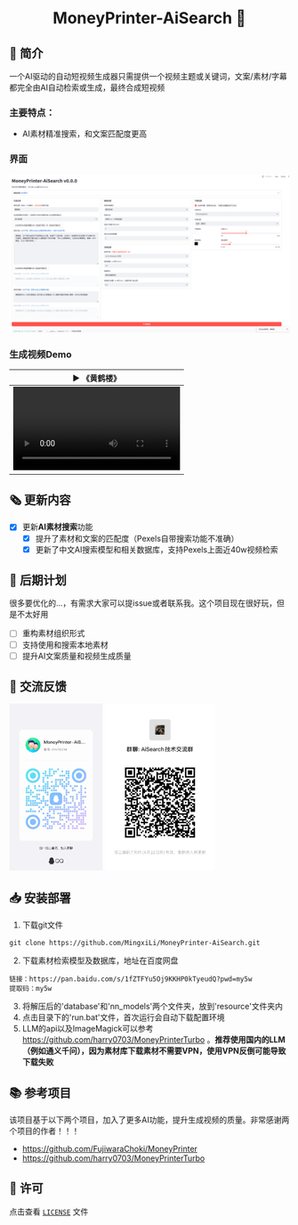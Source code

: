 <div align="center">
<h1 align="center">MoneyPrinter-AiSearch 💸</h1>
</div>
  
## 👋 简介
一个AI驱动的自动短视频生成器只需提供一个视频主题或关键词，文案/素材/字幕都完全由AI自动检索或生成，最终合成短视频
<br>
### 主要特点：
- AI素材精准搜索，和文案匹配度更高
### 界面
![](assests/界面.png)
### 生成视频Demo
<table>
<thead>
<tr>
<th align="center"><g-emoji class="g-emoji" alias="arrow_forward">▶️</g-emoji> 《黄鹤楼》</th>
</tr>
</thead>
<tbody>
<tr>
<td align="center"><video src="https://github.com/MingxiLi/MoneyPrinter-AiSearch/assets/32333706/5bc12d4c-346d-421d-beb0-358ee372b2f8"></video></td>
</tr>
</tbody>
</table>

## 🗞️ 更新内容
- [x] 更新<b>AI素材搜索</b>功能
  - [x] 提升了素材和文案的匹配度（Pexels自带搜索功能不准确）
  - [x] 更新了中文AI搜索模型和相关数据库，支持Pexels上面近40w视频检索

## 📅 后期计划 
很多要优化的...，有需求大家可以提issue或者联系我。这个项目现在很好玩，但是不太好用
- [ ] 重构素材组织形式
- [ ] 支持使用和搜索本地素材
- [ ] 提升AI文案质量和视频生成质量

## 💬 交流反馈
<img src="assests/交流群.jpg" height="300"> <img src="assests/微信交流群.jpg" height="300">

## 📥 安装部署
1. 下载git文件
```shell
git clone https://github.com/MingxiLi/MoneyPrinter-AiSearch.git
```
2. 下载素材检索模型及数据库，地址在百度网盘
```shell
链接：https://pan.baidu.com/s/1fZTFYu5Oj9KKHP0kTyeudQ?pwd=my5w 
提取码：my5w
```
3. 将解压后的'database'和'nn_models'两个文件夹，放到'resource'文件夹内
4. 点击目录下的'run.bat'文件，首次运行会自动下载配置环境
5. LLM的api以及ImageMagick可以参考 https://github.com/harry0703/MoneyPrinterTurbo 。<b>推荐使用国内的LLM（例如通义千问），因为素材库下载素材不需要VPN，使用VPN反倒可能导致下载失败</b>

## 📚 参考项目 
该项目基于以下两个项目，加入了更多AI功能，提升生成视频的质量。非常感谢两个项目的作者！！！
- https://github.com/FujiwaraChoki/MoneyPrinter
- https://github.com/harry0703/MoneyPrinterTurbo

## 📝 许可

点击查看 [`LICENSE`](LICENSE) 文件
